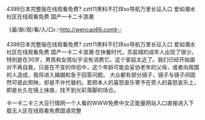 4399日本完整版在线观看免费?
zztt11黑料不打烊so导航万里长征入口
爱如潮水社区在线观看免费
国产一卡二卡浪潮


《最/新/观/看/入/口👉http://wencao66.com》--

4399日本完整版在线观看免费?
zztt11黑料不打烊so导航万里长征入口
爱如潮水社区在线观看免费
国产一卡二卡浪潮
在快餐时代，苏盐城的成年人出现了很少。特别是在30岁，男孩和女孩似乎没有消费它。这个家庭太近了。我们已经开始面对不再自我，只是在不变的伴侣中，这个年龄可能会妥协老年的父母，或者向周围的人造成，我将进入婚姻和急于回答问题。
大众都有部分镜子，镜子与镜子间固然可彼此照映，却是不许代替的。若把本人的喜怒哀乐寄予在旁人的喜怒哀乐上，即是长久在镜上抹痕，找不到光彩落脚的场合。





卡一卡二卡三大豆行情网一个人看的WWW免费中文正能量网站入口直接进入下载无人区在线观看免费国语完整
